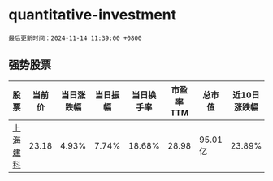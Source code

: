 # quantitative-investment

`最后更新时间：2024-11-14 11:39:00 +0800`

## 强势股票

|股票|当前价|当日涨跌幅|当日振幅|当日换手率|市盈率TTM|总市值|近10日涨跌幅|
|----|----|----|----|----|----|----|----|
|[上海建科](https://xueqiu.com/S/SH603153)|23.18|4.93%|7.74%|18.68%|28.98|95.01亿|23.89%|
